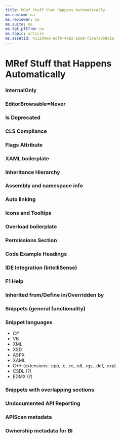 ```yaml
---
title: MRef Stuff that Happens Automatically
ms.custom: na
ms.reviewer: na
ms.suite: na
ms.tgt_pltfrm: na
ms.topic: article
ms.assetid: 4512d4a8-edf0-4a82-a5e8-f2be7a958d1a
---
```

# MRef Stuff that Happens Automatically
### InternalOnly

### EditorBrowsable=Never

### Is Deprecated

### CLS Compliance

### Flags Attribute

### XAML boilerplate

### Inheritance Hierarchy

### Assembly and namespace info

### Auto linking

### Icons and Tooltips

### Overload boilerplate

### Permissions Section

### Code Example Headings

### IDE Integration (IntelliSense)

### F1 Help

### Inherited from/Define in/Overridden by

### Snippets (general functionality)
### Snippet languages
- C#
- VB
- XML
- XSD
- ASPX
- XAML
- C++ (extensions: .cpp, .c, .rc, .idl, .rgs, .def, .exp)
- CSDL (?)
- EDMX (?)

### Snippets with overlapping sections

### Undocumented API Reporting

### APIScan metadata

### Ownership metadata for BI